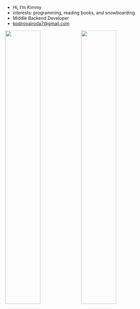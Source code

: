 -  Hi, I’m Kimmy
-  interests: programming, reading books, and snowboarding
-  Middle Backend Developer 
-  kodirovairoda7@gmail.com

<!---
Kodirova/Kodirova is a ✨ special ✨ repository because its `README.md` (this file) appears on your GitHub profile.
You can click the Preview link to take a look at your changes.
--->


<img align="left" width="47%" src="https://github-readme-stats.vercel.app/api?username=Kodirova&show_icons=true&theme=radical" />

<img align="left" width="47%" src="https://github-readme-stats.vercel.app/api/top-langs/?username=Kodirova&layout=compact" />


